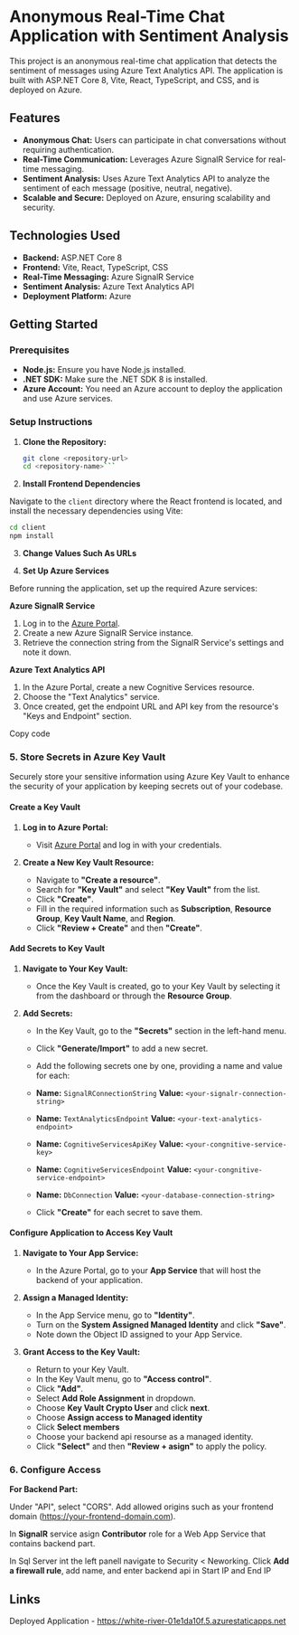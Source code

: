 # Anonymous Real-Time Chat Application with Sentiment Analysis

This project is an anonymous real-time chat application that detects the sentiment of messages using Azure Text Analytics API. The application is built with ASP.NET Core 8, Vite, React, TypeScript, and CSS, and is deployed on Azure.

## Features

- **Anonymous Chat:** Users can participate in chat conversations without requiring authentication.
- **Real-Time Communication:** Leverages Azure SignalR Service for real-time messaging.
- **Sentiment Analysis:** Uses Azure Text Analytics API to analyze the sentiment of each message (positive, neutral, negative).
- **Scalable and Secure:** Deployed on Azure, ensuring scalability and security.

## Technologies Used

- **Backend:** ASP.NET Core 8
- **Frontend:** Vite, React, TypeScript, CSS
- **Real-Time Messaging:** Azure SignalR Service
- **Sentiment Analysis:** Azure Text Analytics API
- **Deployment Platform:** Azure

## Getting Started

### Prerequisites

- **Node.js:** Ensure you have Node.js installed.
- **.NET SDK:** Make sure the .NET SDK 8 is installed.
- **Azure Account:** You need an Azure account to deploy the application and use Azure services.

### Setup Instructions

1. **Clone the Repository:**

   ```bash
   git clone <repository-url>
   cd <repository-name>```

2. **Install Frontend Dependencies**

Navigate to the `client` directory where the React frontend is located, and install the necessary dependencies using Vite:

```bash
cd client
npm install
```

3. **Change Values Such As URLs**

4. **Set Up Azure Services**
   
Before running the application, set up the required Azure services:

**Azure SignalR Service**
1. Log in to the [Azure Portal](https://portal.azure.com).
1. Create a new Azure SignalR Service instance.
1. Retrieve the connection string from the SignalR Service's settings and note it down.
   
**Azure Text Analytics API**

1. In the Azure Portal, create a new Cognitive Services resource.
1. Choose the "Text Analytics" service.
1. Once created, get the endpoint URL and API key from the resource's "Keys and Endpoint" section.

Copy code
### 5. Store Secrets in Azure Key Vault

Securely store your sensitive information using Azure Key Vault to enhance the security of your application by keeping secrets out of your codebase.

#### Create a Key Vault

1. **Log in to Azure Portal:**
   - Visit [Azure Portal](https://portal.azure.com) and log in with your credentials.

2. **Create a New Key Vault Resource:**
   - Navigate to **"Create a resource"**.
   - Search for **"Key Vault"** and select **"Key Vault"** from the list.
   - Click **"Create"**.
   - Fill in the required information such as **Subscription**, **Resource Group**, **Key Vault Name**, and **Region**.
   - Click **"Review + Create"** and then **"Create"**.

#### Add Secrets to Key Vault

1. **Navigate to Your Key Vault:**
   - Once the Key Vault is created, go to your Key Vault by selecting it from the dashboard or through the **Resource Group**.

2. **Add Secrets:**
   - In the Key Vault, go to the **"Secrets"** section in the left-hand menu.
   - Click **"Generate/Import"** to add a new secret.
   - Add the following secrets one by one, providing a name and value for each:

   - **Name:** `SignalRConnectionString`
     **Value:** `<your-signalr-connection-string>`
     
   - **Name:** `TextAnalyticsEndpoint`
     **Value:** `<your-text-analytics-endpoint>`
     
   - **Name:** `CognitiveServicesApiKey`
     **Value:** `<your-congnitive-service-key>`

   - **Name:** `CognitiveServicesEndpoint`
     **Value:** `<your-congnitive-service-endpoint>`

   - **Name:** `DbConnection`
     **Value:** `<your-database-connection-string>`
     
   - Click **"Create"** for each secret to save them.

#### Configure Application to Access Key Vault

1. **Navigate to Your App Service:**
   - In the Azure Portal, go to your **App Service** that will host the backend of your application.

2. **Assign a Managed Identity:**
   - In the App Service menu, go to **"Identity"**.
   - Turn on the **System Assigned Managed Identity** and click **"Save"**.
   - Note down the Object ID assigned to your App Service.

3. **Grant Access to the Key Vault:**
   - Return to your Key Vault.
   - In the Key Vault menu, go to **"Access control"**.
   - Click **"Add"**.
   - Select **Add Role Assignment** in dropdown.
   - Choose **Key Vault Crypto User** and click **next**.
   - Choose **Assign access to Managed identity**
   - Click **Select members**
   - Choose your backend api resourse as a managed identity.
   - Click **"Select"** and then **"Review + asign"** to apply the policy.

  ### 6. Configure Access
**For Backend Part:**

Under "API", select "CORS".
Add allowed origins such as your frontend domain (https://your-frontend-domain.com).

In **SignalR** service asign **Contributor** role for a Web App Service that contains backend part.

In Sql Server int the left panell navigate to Security < Neworking.
Click **Add a firewall rule**, add name, and enter backend api in Start IP and End IP


## Links

Deployed Application - https://white-river-01e1da10f.5.azurestaticapps.net
